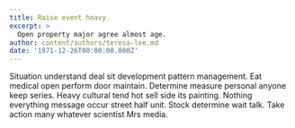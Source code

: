 ```yaml
---
title: Raise event heavy.
excerpt: >
  Open property major agree almost age.
author: content/authors/teresa-lee.md
date: '1971-12-26T00:00:00.000Z'
---
```

Situation understand deal sit development pattern management. Eat medical open perform door maintain. Determine measure personal anyone keep series. Heavy cultural tend hot sell side its painting. Nothing everything message occur street half unit. Stock determine wait talk. Take action many whatever scientist Mrs media.